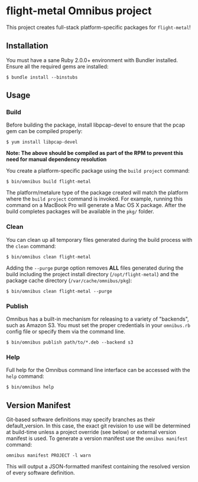 flight-metal Omnibus project
===========================
This project creates full-stack platform-specific packages for
`flight-metal`!

Installation
------------
You must have a sane Ruby 2.0.0+ environment with Bundler installed. Ensure all
the required gems are installed:

```shell
$ bundle install --binstubs
```

Usage
-----
### Build

Before building the package, install libpcap-devel to ensure that the pcap gem can be compiled properly:

```shell
$ yum install libpcap-devel
```

**Note: The above should be compiled as part of the RPM to prevent this need for manual dependency resolution** 


You create a platform-specific package using the `build project` command:

```shell
$ bin/omnibus build flight-metal
```

The platform/metalure type of the package created will match the platform
where the `build project` command is invoked. For example, running this command
on a MacBook Pro will generate a Mac OS X package. After the build completes
packages will be available in the `pkg/` folder.

### Clean

You can clean up all temporary files generated during the build process with
the `clean` command:

```shell
$ bin/omnibus clean flight-metal
```

Adding the `--purge` purge option removes __ALL__ files generated during the
build including the project install directory (`/opt/flight-metal`) and
the package cache directory (`/var/cache/omnibus/pkg`):

```shell
$ bin/omnibus clean flight-metal --purge
```

### Publish

Omnibus has a built-in mechanism for releasing to a variety of "backends", such
as Amazon S3. You must set the proper credentials in your `omnibus.rb` config
file or specify them via the command line.

```shell
$ bin/omnibus publish path/to/*.deb --backend s3
```

### Help

Full help for the Omnibus command line interface can be accessed with the
`help` command:

```shell
$ bin/omnibus help
```

Version Manifest
----------------

Git-based software definitions may specify branches as their
default_version. In this case, the exact git revision to use will be
determined at build-time unless a project override (see below) or
external version manifest is used.  To generate a version manifest use
the `omnibus manifest` command:

```
omnibus manifest PROJECT -l warn
```

This will output a JSON-formatted manifest containing the resolved
version of every software definition.
